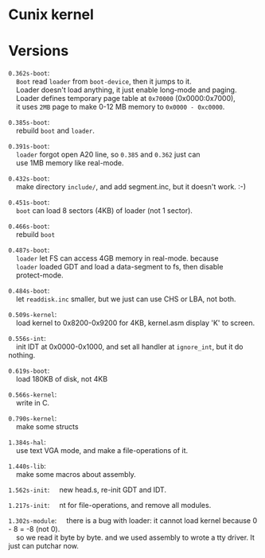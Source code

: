 Cunix kernel
============

# Versions
`0.362s-boot`:  
&nbsp;&nbsp;&nbsp;&nbsp;`Boot` read `loader` from `boot-device`, then it jumps to it. <br/>
&nbsp;&nbsp;&nbsp;&nbsp;Loader doesn't load anything, it just enable long-mode and paging. <br/> 
&nbsp;&nbsp;&nbsp;&nbsp;Loader defines temporary page table at `0x70000` (0x0000:0x7000), <br/>
&nbsp;&nbsp;&nbsp;&nbsp;it uses `2MB` page to make 0-12 MB memory to `0x0000 - 0xc0000`. <br/>


`0.385s-boot`:  
&nbsp;&nbsp;&nbsp;&nbsp;rebuild `boot` and `loader`. <br/>


`0.391s-boot`:  
&nbsp;&nbsp;&nbsp;&nbsp;`loader` forgot open A20 line, so `0.385` and `0.362` just can <br/>
&nbsp;&nbsp;&nbsp;&nbsp;use 1MB memory like real-mode. <br/>


`0.432s-boot`:  
&nbsp;&nbsp;&nbsp;&nbsp;make directory `include/`, and add segment.inc, but it doesn't work. :-)  <br/>


`0.451s-boot`:  
&nbsp;&nbsp;&nbsp;&nbsp;`boot` can load 8 sectors (4KB) of loader (not 1 sector).  <br/>


`0.466s-boot`:  
&nbsp;&nbsp;&nbsp;&nbsp;rebuild `boot` <br/>
    

`0.487s-boot`:  
&nbsp;&nbsp;&nbsp;&nbsp;`loader` let FS can access 4GB memory in real-mode. because <br/>
&nbsp;&nbsp;&nbsp;&nbsp;`loader` loaded GDT and load a data-segment to fs, then disable <br/>
&nbsp;&nbsp;&nbsp;&nbsp;protect-mode. <br/>


`0.484s-boot`:  
&nbsp;&nbsp;&nbsp;&nbsp;let `readdisk.inc` smaller, but we just can use CHS or LBA, not both. <br/>


`0.509s-kernel`:   
&nbsp;&nbsp;&nbsp;&nbsp;load kernel to 0x8200-0x9200 for 4KB, kernel.asm display 'K' to screen. <br/>

`0.556s-int`:  
&nbsp;&nbsp;&nbsp;&nbsp;init IDT at 0x0000-0x1000, and set all handler at `ignore_int`, but it do nothing. <br/>

`0.619s-boot`:  
&nbsp;&nbsp;&nbsp;&nbsp;load 180KB of disk, not 4KB <br/>

`0.566s-kernel`:  
&nbsp;&nbsp;&nbsp;&nbsp;write in C. <br/>

`0.790s-kernel`:  
&nbsp;&nbsp;&nbsp;&nbsp;make some structs <br/>

`1.384s-hal`:  
&nbsp;&nbsp;&nbsp;&nbsp;use text VGA mode, and make a file-operations of it. <br/>

`1.440s-lib`:  
&nbsp;&nbsp;&nbsp;&nbsp;make some macros about assembly. <br/>


`1.562s-init`: 
&nbsp;&nbsp;&nbsp;&nbsp;new head.s, re-init GDT and IDT. <br/>

`1.217s-init`: 
&nbsp;&nbsp;&nbsp;&nbsp;nt for file-operations, and remove all modules. <br/>

`1.302s-module`: 
&nbsp;&nbsp;&nbsp;&nbsp;there is a bug with loader: it cannot load kernel because 0 - 8 = -8 (not 0). <br/>
&nbsp;&nbsp;&nbsp;&nbsp;so we read it byte by byte. and we used assembly to wrote a tty driver. It just can putchar now. <br/>

